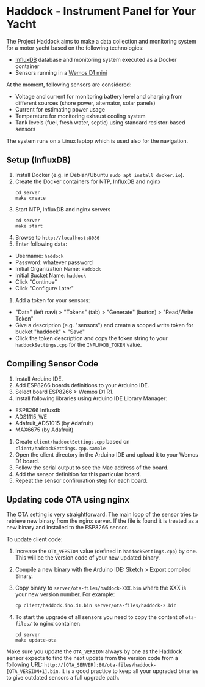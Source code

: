 # Haddock - Instrument Panel for Your Yacht

The Project Haddock aims to make a data collection and monitoring system for a motor yacht based on the following technologies:
 * [InfluxDB](https://www.influxdata.com/) database and monitoring system executed as a Docker container
 * Sensors running in a [Wemos D1 mini](https://www.wemos.cc/en/latest/d1/d1_mini.html)

At the moment, following sensors are considered:
 * Voltage and current for monitoring battery level and charging from different sources (shore power, alternator, solar panels)
 * Current for estimating power usage
 * Temperature for monitoring exhaust cooling system
 * Tank levels (fuel, fresh water, septic) using standard resistor-based sensors

The system runs on a Linux laptop which is used also for the navigation.

## Setup (InfluxDB)

 1. Install Docker (e.g. in Debian/Ubuntu `sudo apt install docker.io`).
 1. Create the Docker containers for NTP, InfluxDB and nginx
    ```
    cd server
    make create
    ```
 1. Start NTP, InfluxDB and nginx servers
    ```
    cd server
    make start
    ```
 1. Browse to `http://localhost:8086`
 1. Enter following data:
   * Username: `haddock`
   * Password: whatever password
   * Initial Organization Name: `Haddock`
   * Initial Bucket Name: `haddock`
   * Click "Continue"
   * Click "Configure Later"
 1. Add a token for your sensors:
   * "Data" (left navi) > "Tokens" (tab) > "Generate" (button) > "Read/Write Token"
   * Give a description (e.g. "sensors") and create a scoped write token for bucket "haddock" > "Save"
   * Click the token description and copy the token string to your `haddockSettings.cpp` for the
     `INFLUXDB_TOKEN` value.

## Compiling Sensor Code

 1. Install Arduino IDE.
 1. Add ESP8266 boards definitions to your Arduino IDE.
 1. Select board ESP8266 > Wemos D1 R1.
 1. Install following libraries using Arduino IDE Library Manager:
   * ESP8266 Influxdb
   * ADS1115_WE
   * Adafruit_ADS1015 (by Adafruit)
   * MAX6675 (by Adafruit)
 1. Create `client/haddockSettings.cpp` based on `client/haddockSettings.cpp.sample`
 1. Open the client directory in the Arduino IDE and upload it to your Wemos D1 board.
 1. Follow the serial output to see the Mac address of the board.
 1. Add the sensor definition for this particular board.
 1. Repeat the sensor confiruration step for each board.

## Updating code OTA using nginx

The OTA setting is very straightforward. The main loop of the sensor tries to retrieve
new binary from the nginx server. If the file is found it is treated as a new binary
and installed to the ESP8266 sensor.

To update client code:
 1. Increase the `OTA_VERSION` value (defined in `haddockSettings.cpp`) by one.
    This will be the version code of your new updated binary.
 1. Compile a new binary with the Arduino IDE: Sketch > Export compiled Binary.
 1. Copy binary to `server/ota-files/haddock-XXX.bin` where the XXX is your new version
    number. For example:

    `cp client/haddock.ino.d1.bin server/ota-files/haddock-2.bin`

 1. To start the upgrade of all sensors you need to copy the content of
    `ota-files/` to nginx container:
    ```
    cd server
    make update-ota
    ```

Make sure you update the `OTA_VERSION` always by one as the Haddock sensor expects
to find the next update from the version code from a following URL:
`http://[OTA_SERVER]:80/ota-files/haddock-[OTA_VERSION+1].bin`. It is a good practice
to keep all your upgraded binaries to give outdated sensors a full upgrade path.
